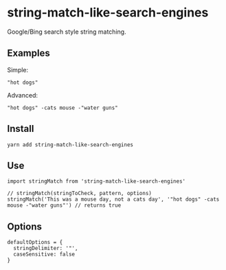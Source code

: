 # string-match-like-search-engines

Google/Bing search style string matching.

## Examples

Simple:

    "hot dogs"

Advanced:

    "hot dogs" -cats mouse -"water guns"

## Install

    yarn add string-match-like-search-engines

## Use

    import stringMatch from 'string-match-like-search-engines'

    // stringMatch(stringToCheck, pattern, options)
    stringMatch('This was a mouse day, not a cats day', '"hot dogs" -cats mouse -"water guns"') // returns true

## Options

    defaultOptions = {
      stringDelimiter: '"',
      caseSensitive: false
    }
